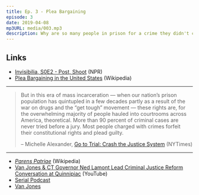 ```yaml
---
title: Ep. 3 - Plea Bargaining
episode: 3
date: 2019-04-08
mp3URL: media/003.mp3
description: Why are so many people in prison for a crime they didn't commit? 90% of criminal cases never go to trial.
---
```


## Links

- [Invisibilia, S0E2 - Post, Shoot](https://www.npr.org/2019/03/06/700738025/post-shoot) (NPR)
- [Plea Bargaining in the United States](https://en.wikipedia.org/wiki/Plea_bargaining_in_the_United_States) (Wikipedia)

---

> But in this era of mass incarceration — when our nation’s prison population has quintupled in a few decades partly as a result of the war on drugs and the “get tough” movement — these rights are, for the overwhelming majority of people hauled into courtrooms across America, theoretical. More than 90 percent of criminal cases are never tried before a jury. Most people charged with crimes forfeit their constitutional rights and plead guilty.
>
> – Michelle Alexander, [Go to Trial: Crash the Justice System](https://www.nytimes.com/2012/03/11/opinion/sunday/go-to-trial-crash-the-justice-system.html) (NYTimes)

---

- [_Parens Patriae_](https://en.wikipedia.org/wiki/Parens_patriae) (Wikipedia)
- [Van Jones & CT Governor Ned Lamont Lead Criminal Justice Reform Conversation at Quinnipiac](https://www.youtube.com/watch?v=g-0h-0wqlvE) (YouTube)
- [Serial Podcast](https://serialpodcast.org)
- [Van Jones](https://www.vanjones.net)
